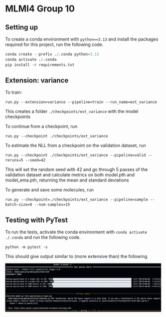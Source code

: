 # MLMI4 Group 10
## Setting up
To create a conda environment with `python==3.13` and install the packages required for this project, run the following code.
```python
conda create --prefix ./.conda python=3.13
conda activate ./.conda
pip install -r requirements.txt
```

## Extension: variance
To train:
```
run.py --extension=variance --pipeline=train --run_name=ext_variance
```
This creates a folder `./checkpoints/ext_variance` with the model checkpoints

To continue from a checkpoint, run
```
run.py --checkpoint ./checkpoints/ext_variance
```

To estimate the NLL from a checkpoint on the validation dataset, run
```
run.py --checkpoint ./checkpoints/ext_variance --pipeline=valid --reruns=5 --seed=42 
```
This will set the random seed with 42 and go through 5 passes of the validation dataset and calculate metrics on both model.pth and model_ema.pth, returning the mean and standard deviations


To generate and save some molecules, run
```
run.py --checkpoint=./checkpoints/ext_variance --pipeline=sample --batch-size=8 --num-samples=15
```

## Testing with PyTest
To run the tests, activate the conda environment with `conda activate ./.conda` and run the following code.
```
python -m pytest -s
```

This should give output similar to (more extensive than) the following.

![ ](./figures/example_test_output.png)